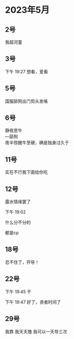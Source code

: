 # 2023年5月

<script setup lang="ts">
import { QTagColors } from 'fake-qq-ui';

</script>

## 2号

<q-window title="Minecraft资源群">

<q-text name="雪碧" tag="LV100 雪碧" :tag-color="QTagColors.purple"
avatar="https://q2.qlogo.cn/headimg_dl?dst_uin=488741813&spec=100">我超河童</q-text>

</q-window>

## 3号

<q-window title="我的世界话题群">

<q-tip>下午 19:27</q-tip>
<q-text name="Yololhy" tag="LV17 迅猛受受" :tag-color="QTagColors.purple"
avatar="https://q2.qlogo.cn/headimg_dl?dst_uin=3306636756&spec=100" >想看，爱看</q-text>


</q-window>

## 5号

<q-window title="我的世界话题群">

<q-text name="待业CAO" tag="LV100 华南第一舔狗" :tag-color="QTagColors.purple"
avatar="https://q2.qlogo.cn/headimg_dl?dst_uin=2860986565&spec=100" >国服舔狗出门剪头发咯</q-text>

</q-window>

## 6号

<q-window title="我的世界话题群">

<q-text name="待业CAO" tag="LV100 华南第一舔狗" :tag-color="QTagColors.purple"
avatar="https://q2.qlogo.cn/headimg_dl?dst_uin=2860986565&spec=100" >静夜思牛<br>—舔狗<br>夜半惊醒牛至硬，确是独身过久于
</q-text>

</q-window>

## 11号

<q-window title="我的世界话题群">

<q-text name="rcj1634" tag="LV65 大学畜牲" :tag-color="QTagColors.purple"
avatar="https://q2.qlogo.cn/headimg_dl?dst_uin=3030376163&spec=100" >实在不行我下面给你吃</q-text>

</q-window>

## 12号

<q-window title="我的世界话题群">

<q-text name="待业CAO" tag="LV100 华南第一舔狗" :tag-color="QTagColors.purple"
avatar="https://q2.qlogo.cn/headimg_dl?dst_uin=2860986565&spec=100" >露水情缘罢了</q-text>

<q-tip>下午 19:02</q-tip>

<q-text name="待业CAO" tag="LV100 华南第一舔狗" :tag-color="QTagColors.purple"
avatar="https://q2.qlogo.cn/headimg_dl?dst_uin=2860986565&spec=100" >什么分不分的</q-text>

<q-text name="待业CAO" tag="LV100 华南第一舔狗" :tag-color="QTagColors.purple"
avatar="https://q2.qlogo.cn/headimg_dl?dst_uin=2860986565&spec=100" >都是cp</q-text>


</q-window>

## 18号

<q-window title="我的世界话题群">

<q-text name="Yololhy" tag="LV17 迅猛受受" :tag-color="QTagColors.purple"
avatar="https://q2.qlogo.cn/headimg_dl?dst_uin=3306636756&spec=100" >忍不住了，开导！</q-text>


</q-window>

## 22号

<q-window title="我的世界话题群">

<q-tip>下午 19:45</q-tip>
<q-text name="待业CAO" tag="LV100 华南第一舔狗" :tag-color="QTagColors.purple"
avatar="https://q2.qlogo.cn/headimg_dl?dst_uin=2860986565&spec=100" >干</q-text>

<q-tip>下午 19:47</q-tip>
<q-text name="待业CAO" tag="LV100 华南第一舔狗" :tag-color="QTagColors.purple"
avatar="https://q2.qlogo.cn/headimg_dl?dst_uin=2860986565&spec=100" >好了，贤者时间了</q-text>


</q-window>

## 29号

<q-window title="我的世界话题群">

<q-text name="Yololhy" tag="LV31 迅猛受受" :tag-color="QTagColors.purple"
avatar="https://q2.qlogo.cn/headimg_dl?dst_uin=3306636756&spec=100" >我靠</q-text>
<q-text name="Yololhy" tag="LV31 迅猛受受" :tag-color="QTagColors.purple"
avatar="https://q2.qlogo.cn/headimg_dl?dst_uin=3306636756&spec=100" >我天天撸</q-text>
<q-text name="待业CAO" tag="LV100 华南第一舔狗" :tag-color="QTagColors.purple"
avatar="https://q2.qlogo.cn/headimg_dl?dst_uin=2860986565&spec=100" >我可以一天导三次</q-text>

</q-window>